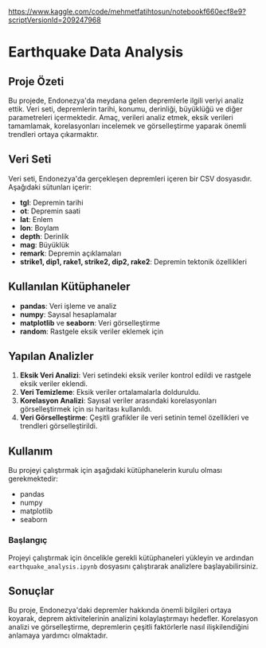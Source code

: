 https://www.kaggle.com/code/mehmetfatihtosun/notebookf660ecf8e9?scriptVersionId=209247968

# Earthquake Data Analysis

## Proje Özeti
Bu projede, Endonezya'da meydana gelen depremlerle ilgili veriyi analiz ettik. Veri seti, depremlerin tarihi, konumu, derinliği, büyüklüğü ve diğer parametreleri içermektedir. Amaç, verileri analiz etmek, eksik verileri tamamlamak, korelasyonları incelemek ve görselleştirme yaparak önemli trendleri ortaya çıkarmaktır.

## Veri Seti
Veri seti, Endonezya'da gerçekleşen depremleri içeren bir CSV dosyasıdır. Aşağıdaki sütunları içerir:
- **tgl**: Depremin tarihi
- **ot**: Depremin saati
- **lat**: Enlem
- **lon**: Boylam
- **depth**: Derinlik
- **mag**: Büyüklük
- **remark**: Depremin açıklamaları
- **strike1, dip1, rake1, strike2, dip2, rake2**: Depremin tektonik özellikleri

## Kullanılan Kütüphaneler
- **pandas**: Veri işleme ve analiz
- **numpy**: Sayısal hesaplamalar
- **matplotlib** ve **seaborn**: Veri görselleştirme
- **random**: Rastgele eksik veriler eklemek için

## Yapılan Analizler
1. **Eksik Veri Analizi**: Veri setindeki eksik veriler kontrol edildi ve rastgele eksik veriler eklendi.
2. **Veri Temizleme**: Eksik veriler ortalamalarla dolduruldu.
3. **Korelasyon Analizi**: Sayısal veriler arasındaki korelasyonları görselleştirmek için ısı haritası kullanıldı.
4. **Veri Görselleştirme**: Çeşitli grafikler ile veri setinin temel özellikleri ve trendleri görselleştirildi.

## Kullanım
Bu projeyi çalıştırmak için aşağıdaki kütüphanelerin kurulu olması gerekmektedir:
- pandas
- numpy
- matplotlib
- seaborn

### Başlangıç
Projeyi çalıştırmak için öncelikle gerekli kütüphaneleri yükleyin ve ardından `earthquake_analysis.ipynb` dosyasını çalıştırarak analizlere başlayabilirsiniz.

## Sonuçlar
Bu proje, Endonezya'daki depremler hakkında önemli bilgileri ortaya koyarak, deprem aktivitelerinin analizini kolaylaştırmayı hedefler. Korelasyon analizi ve görselleştirme, depremlerin çeşitli faktörlerle nasıl ilişkilendiğini anlamaya yardımcı olmaktadır.
